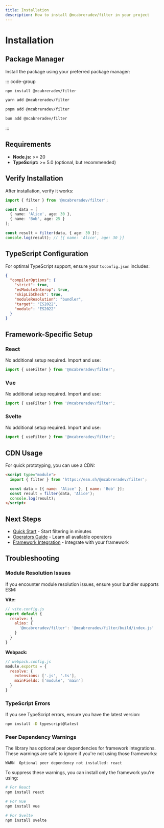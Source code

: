```yaml
---
title: Installation
description: How to install @mcabreradev/filter in your project
---
```


# Installation

## Package Manager

Install the package using your preferred package manager:

::: code-group

```bash [npm]
npm install @mcabreradev/filter
```

```bash [yarn]
yarn add @mcabreradev/filter
```

```bash [pnpm]
pnpm add @mcabreradev/filter
```

```bash [bun]
bun add @mcabreradev/filter
```

:::

## Requirements

- **Node.js:** >= 20
- **TypeScript:** >= 5.0 (optional, but recommended)

## Verify Installation

After installation, verify it works:

```typescript
import { filter } from '@mcabreradev/filter';

const data = [
  { name: 'Alice', age: 30 },
  { name: 'Bob', age: 25 }
];

const result = filter(data, { age: 30 });
console.log(result); // [{ name: 'Alice', age: 30 }]
```

## TypeScript Configuration

For optimal TypeScript support, ensure your `tsconfig.json` includes:

```json
{
  "compilerOptions": {
    "strict": true,
    "esModuleInterop": true,
    "skipLibCheck": true,
    "moduleResolution": "bundler",
    "target": "ES2022",
    "module": "ES2022"
  }
}
```

## Framework-Specific Setup

### React

No additional setup required. Import and use:

```typescript
import { useFilter } from '@mcabreradev/filter';
```

### Vue

No additional setup required. Import and use:

```typescript
import { useFilter } from '@mcabreradev/filter';
```

### Svelte

No additional setup required. Import and use:

```typescript
import { useFilter } from '@mcabreradev/filter';
```

## CDN Usage

For quick prototyping, you can use a CDN:

```html
<script type="module">
  import { filter } from 'https://esm.sh/@mcabreradev/filter';

  const data = [{ name: 'Alice' }, { name: 'Bob' }];
  const result = filter(data, 'Alice');
  console.log(result);
</script>
```

## Next Steps

- [Quick Start](/guide/quick-start) - Start filtering in minutes
- [Operators Guide](/guide/operators) - Learn all available operators
- [Framework Integration](/frameworks/overview) - Integrate with your framework

## Troubleshooting

### Module Resolution Issues

If you encounter module resolution issues, ensure your bundler supports ESM:

**Vite:**
```javascript
// vite.config.js
export default {
  resolve: {
    alias: {
      '@mcabreradev/filter': '@mcabreradev/filter/build/index.js'
    }
  }
}
```

**Webpack:**
```javascript
// webpack.config.js
module.exports = {
  resolve: {
    extensions: ['.js', '.ts'],
    mainFields: ['module', 'main']
  }
}
```

### TypeScript Errors

If you see TypeScript errors, ensure you have the latest version:

```bash
npm install -D typescript@latest
```

### Peer Dependency Warnings

The library has optional peer dependencies for framework integrations. These warnings are safe to ignore if you're not using those frameworks:

```
WARN  Optional peer dependency not installed: react
```

To suppress these warnings, you can install only the framework you're using:

```bash
# For React
npm install react

# For Vue
npm install vue

# For Svelte
npm install svelte
```

